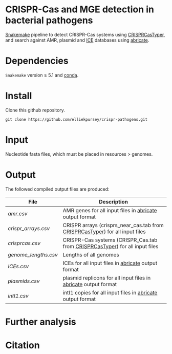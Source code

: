 # CRISPR-Cas and MGE detection in bacterial pathogens

[Snakemake](https://snakemake.readthedocs.io/en/stable/) pipeline to detect CRISPR-Cas systems using [CRISPRCasTyper](https://github.com/Russel88/CRISPRCasTyper), and search against AMR, plasmid and [ICE](https://db-mml.sjtu.edu.cn/ICEberg/) databases using [abricate](https://github.com/tseemann/abricate).    

Dependencies
====== 
`Snakemake` version ≥ 5.1 and [conda](https://docs.conda.io/projects/conda/en/latest/user-guide/install/index.html). 

Install
====== 
Clone this github repository.

```shell
git clone https://github.com/elliekpursey/crispr-pathogens.git
```
Input
====== 
Nucleotide fasta files, which must be placed in resources > genomes. 

Output
====== 
The followed compiled output files are produced:

File | Description 
--- | --- 
*amr.csv* | AMR genes for all input files in [abricate](https://github.com/tseemann/abricate) output format
*crispr_arrays.csv* | CRISPR arrays (crisprs_near_cas.tab from [CRISPRCasTyper](https://github.com/Russel88/CRISPRCasTyper)) for all input files 
*crisprcas.csv* | CRISPR-Cas systems (CRISPR_Cas.tab from [CRISPRCasTyper](https://github.com/Russel88/CRISPRCasTyper)) for all input files 
*genome_lengths.csv* | Lengths of all genomes 
*ICEs.csv* | ICEs for all input files in [abricate](https://github.com/tseemann/abricate) output format
*plasmids.csv* | plasmid replicons for all input files in [abricate](https://github.com/tseemann/abricate) output format 
*intI1.csv* | intI1 copies for all input files in [abricate](https://github.com/tseemann/abricate) output format

Further analysis
====== 

Citation
======
